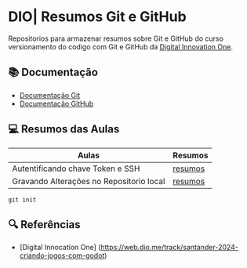 
# DIO| Resumos Git e GitHub

Repositorios para armazenar resumos sobre Git e GitHub do curso versionamento do codigo com Git e GitHub da [Digital Innovation One](https://www.dio.me/).

## 📚 Documentação
- [Documentação Git](https://git-scm.com/doc)
- [Documentação GitHub](https://docs.github.com)

## 💻 Resumos das Aulas

|Aulas | Resumos |
|-------|--------|
|Autentificando chave Token e SSH|[resumos](https://web.dio.me/course/versionamento-de-codigo-com-git-e-github/learning/3d13d85f-2508-4396-9657-4643d3302c79?back=/track/santander-2024-criando-jogos-com-godot&tab=undefined&moduleId=undefined)
|Gravando Alterações no Repositorio local| [resumos](https://web.dio.me/course/versionamento-de-codigo-com-git-e-github/learning/599dd3dd-d189-474f-a55c-22f37b4472da?back=/track/santander-2024-criando-jogos-com-godot&tab=undefined&moduleId=undefined)|

```
git init
```
## 🔍 Referências
- [Digital Innocation One] (https://web.dio.me/track/santander-2024-criando-jogos-com-godot)